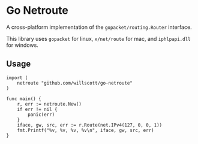 Go Netroute
===

A cross-platform implementation of the `gopacket/routing.Router` interface.

This library uses `gopacket` for linux, `x/net/route`
for mac, and `iphlpapi.dll` for windows.

Usage
---

```
import (
    netroute "github.com/willscott/go-netroute"
)

func main() {
    r, err := netroute.New()
    if err != nil {
        panic(err)
    }
    iface, gw, src, err := r.Route(net.IPv4(127, 0, 0, 1))
    fmt.Printf("%v, %v, %v, %v\n", iface, gw, src, err)
}
```
